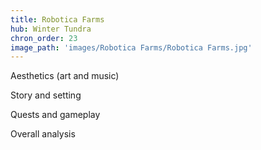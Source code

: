 ```yaml
---
title: Robotica Farms
hub: Winter Tundra
chron_order: 23
image_path: 'images/Robotica Farms/Robotica Farms.jpg'
---
```

Aesthetics (art and music)
<!--excerpt-->
Story and setting
<!--excerpt-->
Quests and gameplay
<!--excerpt-->
Overall analysis